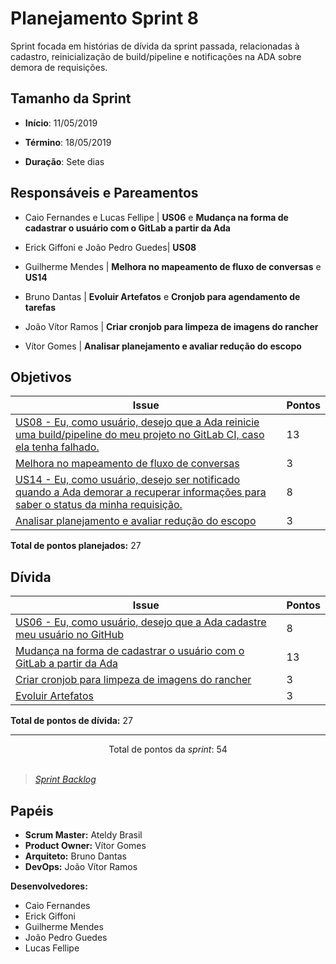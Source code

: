 # Planejamento Sprint 8

Sprint focada em histórias de dívida da sprint passada, relacionadas à cadastro, reinicialização de build/pipeline e notificações na ADA sobre demora de requisições.

## Tamanho da Sprint

* **Início**: 11/05/2019
* **Término**: 18/05/2019

* **Duração**: Sete dias

## Responsáveis e Pareamentos

* Caio Fernandes e Lucas Fellipe | **US06** e **Mudança na forma de cadastrar o usuário com o GitLab a partir da Ada**
* Erick Giffoni e João Pedro Guedes| **US08**
* Guilherme Mendes | **Melhora no mapeamento de fluxo de conversas** e **US14**

* Bruno Dantas | **Evoluir Artefatos** e **Cronjob para agendamento de tarefas**
* João Vítor Ramos | **Criar cronjob para limpeza de imagens do rancher**
* Vítor Gomes | **Analisar planejamento e avaliar redução do escopo**


## Objetivos

| Issue | Pontos |
| ----- | ------ |
| [US08 - Eu, como usuário, desejo que a Ada reinicie uma build/pipeline do meu projeto no GitLab CI, caso ela tenha falhado.](https://github.com/fga-eps-mds/2019.1-ADA/issues/194) | 13 |
| [Melhora no mapeamento de fluxo de conversas](https://github.com/fga-eps-mds/2019.1-ADA/issues/195) | 3 |
| [US14 - Eu, como usuário, desejo ser notificado quando a Ada demorar a recuperar informações para saber o status da minha requisição.](https://github.com/fga-eps-mds/2019.1-ADA/issues/196) | 8 |
| [Analisar planejamento e avaliar redução do escopo](https://github.com/fga-eps-mds/2019.1-ADA/issues/200) | 3 |

__Total de pontos planejados:__ 27

## Dívida

| Issue | Pontos |
| ----- | ------ |
| [US06 - Eu, como usuário, desejo que a Ada cadastre meu usuário no GitHub](https://github.com/fga-eps-mds/2019.1-ADA/issues/183) | 8 |
| [Mudança na forma de cadastrar o usuário com o GitLab a partir da Ada](https://github.com/fga-eps-mds/2019.1-ADA/issues/187) | 13 |
| [Criar cronjob para limpeza de imagens do rancher](https://github.com/fga-eps-mds/2019.1-ADA/issues/184) | 3 |
| [Evoluir Artefatos](https://github.com/fga-eps-mds/2019.1-ADA/issues/185) | 3 |
__Total de pontos de dívida:__ 27

***

<div style="text-align: center"> Total de pontos da <i>sprint</i>: 54 </div> <br>

> [_Sprint_ _Backlog_](https://github.com/fga-eps-mds/2019.1-ADA/milestone/9)  

## Papéis
* __Scrum Master:__ Ateldy Brasil
* __Product Owner:__ Vítor Gomes
* __Arquiteto:__ Bruno Dantas
* __DevOps:__ João Vítor Ramos

__Desenvolvedores:__
* Caio Fernandes 
* Erick Giffoni
* Guilherme Mendes
* João Pedro Guedes
* Lucas Fellipe